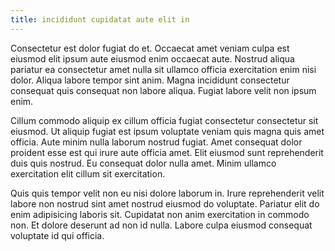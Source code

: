 ```yaml
---
title: incididunt cupidatat aute elit in
---
```


Consectetur est dolor fugiat do et. Occaecat amet veniam culpa est eiusmod elit ipsum aute eiusmod enim occaecat aute. Nostrud aliqua pariatur ea consectetur amet nulla sit ullamco officia exercitation enim nisi dolor. Aliqua labore tempor sint anim. Magna incididunt consectetur consequat quis consequat non labore aliqua. Fugiat labore velit non ipsum enim.

Cillum commodo aliquip ex cillum officia fugiat consectetur consectetur sit eiusmod. Ut aliquip fugiat est ipsum voluptate veniam quis magna quis amet officia. Aute minim nulla laborum nostrud fugiat. Amet consequat dolor proident esse est qui irure aute officia amet. Elit eiusmod sunt reprehenderit duis quis nostrud. Eu consequat dolor nulla amet. Minim ullamco exercitation elit cillum sit exercitation.

Quis quis tempor velit non eu nisi dolore laborum in. Irure reprehenderit velit labore non nostrud sint amet nostrud eiusmod do voluptate. Pariatur elit do enim adipisicing laboris sit. Cupidatat non anim exercitation in commodo non. Et dolore deserunt ad non id nulla. Labore culpa eiusmod consequat voluptate id qui officia.